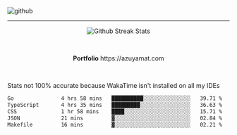 ![github](https://media.discordapp.net/attachments/881363147364118528/1142610121697021952/background.png?width=1000&height=300)<br>
___
<p align="center">
  <img alt="Github Streak Stats" src="https://streak-stats.demolab.com?user=Azuyamat&theme=transparent&hide_border=true"/>
</p><br>
<p align="center">
      <strong>Portfolio</strong> https://azuyamat.com
</p><br>

Stats not 100% accurate because WakaTime isn't installed on all my IDEs
<!--START_SECTION:waka-->

```txt
Go               4 hrs 58 mins   ██████████░░░░░░░░░░░░░░░   39.71 %
TypeScript       4 hrs 35 mins   █████████░░░░░░░░░░░░░░░░   36.63 %
CSS              1 hr 58 mins    ████░░░░░░░░░░░░░░░░░░░░░   15.71 %
JSON             21 mins         ▓░░░░░░░░░░░░░░░░░░░░░░░░   02.84 %
Makefile         16 mins         ▓░░░░░░░░░░░░░░░░░░░░░░░░   02.21 %
```

<!--END_SECTION:waka-->
